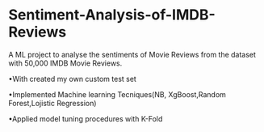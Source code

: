 # Sentiment-Analysis-of-IMDB-Reviews
A ML project to analyse the sentiments of Movie Reviews from the dataset with 50,000 IMDB Movie Reviews.

•With created my own custom test set

•Implemented Machine learning Tecniques(NB, XgBoost,Random Forest,Lojistic Regression)

•Applied model tuning procedures with K-Fold
